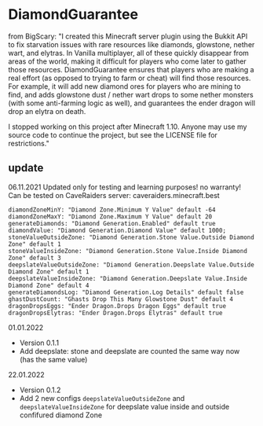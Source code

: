 # DiamondGuarantee
from BigScary: "I created this Minecraft server plugin using the Bukkit API to fix starvation issues with rare resources like diamonds, glowstone, nether wart, and elytras.  In Vanilla multiplayer, all of these quickly disappear from areas of the world, making it difficult for players who come later to gather those resources.  DiamondGuarantee ensures that players who are making a real effort (as opposed to trying to farm or cheat) will find those resources.  For example, it will add new diamond ores for players who are mining to find, and adds glowstone dust / nether wart drops to some nether monsters (with some anti-farming logic as well), and guarantees the ender dragon will drop an elytra on death.

I stopped working on this project after Minecraft 1.10.  Anyone may use my source code to continue the project, but see the LICENSE file for restrictions."

## update 
06.11.2021 Updated only for testing and learning purposes! no warranty!
Can be tested on CaveRaiders server: caveraiders.minecraft.best

    diamondZoneMinY: "Diamond Zone.Minimum Y Value" default -64
    diamondZoneMaxY: "Diamond Zone.Maximum Y Value" default 20
    generateDiamonds: "Diamond Generation.Enabled" default true
    diamondValue: "Diamond Generation.Diamond Value" default 1000;
    stoneValueOutsideZone: "Diamond Generation.Stone Value.Outside Diamond Zone" default 1 
    stoneValueInsideZone: "Diamond Generation.Stone Value.Inside Diamond Zone" default 3
    deepslateValueOutsideZone: "Diamond Generation.Deepslate Value.Outside Diamond Zone" default 1 
    deepslateValueInsideZone: "Diamond Generation.Deepslate Value.Inside Diamond Zone" default 4
    generateDiamondsLog: "Diamond Generation.Log Details" default false
    ghastDustCount: "Ghasts Drop This Many Glowstone Dust" default 4
    dragonDropsEggs: "Ender Dragon.Drops Dragon Eggs" default true
    dragonDropsElytras: "Ender Dragon.Drops Elytras" default true

01.01.2022
* Version 0.1.1
* Add deepslate: stone and deepslate are counted the same way now (has the same value)

22.01.2022
* Version 0.1.2
* Add 2 new configs `deepslateValueOutsideZone` and `deepslateValueInsideZone` for deepslate value inside and outside confifured diamond Zone
